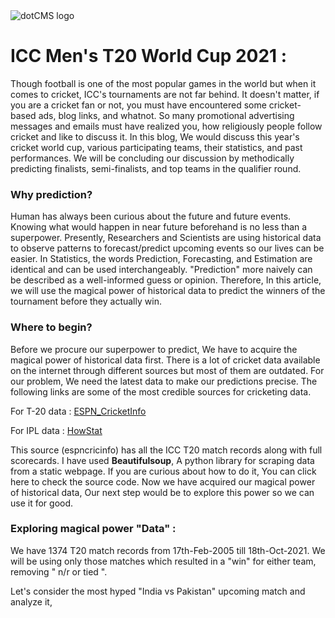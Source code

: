 <img src="https://github.com/imAllok/blog/blob/gh-pages/img1.png" alt="dotCMS logo">


# ICC Men's T20 World Cup 2021 :

<p> Though football is one of the most popular games in the world but when it comes to cricket, ICC's tournaments are not far behind.
It doesn't matter, if you are a cricket fan or not, you must have encountered some cricket-based ads, blog links, and whatnot. So many promotional advertising messages and emails must have realized you, how religiously people follow cricket and like to discuss it. In this blog, We would discuss this year's cricket world cup, various participating teams, their statistics, and past performances. We will be concluding our discussion by methodically predicting finalists, semi-finalists, and top teams in the qualifier round.</p>

### Why prediction?

<p> Human has always been curious about the future and future events. Knowing what would happen in near future beforehand is no less than a superpower. Presently, Researchers and Scientists are using historical data to observe patterns to forecast/predict upcoming events so our lives can be easier. In Statistics, the words Prediction, Forecasting, and Estimation are identical and can be used interchangeably. "Prediction" more naively can be described as a well-informed guess or opinion. Therefore, In this article, we will use the magical power of historical data to predict the winners of the tournament before they actually win.</p>

### Where to begin?

Before we procure our superpower to predict, We have to acquire the magical power of historical data first. There is a lot of cricket data available on the internet through different sources but most of them are outdated. For our problem, We need the latest data to make our predictions precise. The following links are some of the most credible sources for cricketing data.

For T-20 data : [ESPN_CricketInfo](https://stats.espncricinfo.com/ci/engine/stats/index.html?class=3;template=results;type=aggregate;view=results)

For IPL data : [HowStat](http://www.howstat.com/cricket/Statistics/IPL/MatchList.asp)

This source (espncricinfo) has all the ICC T20 match records along with full scorecards. I have used **Beautifulsoup**, A python library for scraping data from a static webpage. If you are curious about how to do it, You can click here to check the source code.
Now we have acquired our magical power of historical data, Our next step would be to explore this power so we can use it for good.

### Exploring magical power "Data" :

We have 1374 T20 match records from 17th-Feb-2005 till 18th-Oct-2021. We will be using only those matches which resulted in a "win" for either team, removing " n/r or tied ".

Let's consider the  most hyped "India vs Pakistan" upcoming match and analyze it,
